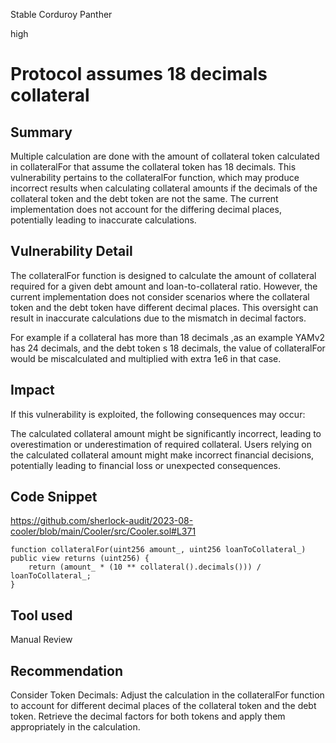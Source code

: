 Stable Corduroy Panther

high

# Protocol assumes 18 decimals collateral
## Summary
Multiple calculation are done with the amount of collateral token  calculated in collateralFor that assume the collateral token has 18 decimals.
This vulnerability pertains to the collateralFor function, which may produce incorrect results when calculating collateral amounts if the decimals of the collateral token and the debt token are not the same. The current implementation does not account for the differing decimal places, potentially leading to inaccurate calculations.

## Vulnerability Detail
The collateralFor function is designed to calculate the amount of collateral required for a given debt amount and loan-to-collateral ratio. However, the current implementation does not consider scenarios where the collateral token and the debt token have different decimal places. This oversight can result in inaccurate calculations due to the mismatch in decimal factors.

For example if a collateral has more than 18 decimals ,as an example YAMv2 has 24 decimals, and the debt token s 18 decimals, the value of collateralFor would be miscalculated and multiplied with extra 1e6 in that case.

## Impact
If this vulnerability is exploited, the following consequences may occur:

The calculated collateral amount might be significantly incorrect, leading to overestimation or underestimation of required collateral.
Users relying on the calculated collateral amount might make incorrect financial decisions, potentially leading to financial loss or unexpected consequences.


## Code Snippet
https://github.com/sherlock-audit/2023-08-cooler/blob/main/Cooler/src/Cooler.sol#L371

    function collateralFor(uint256 amount_, uint256 loanToCollateral_) public view returns (uint256) {
        return (amount_ * (10 ** collateral().decimals())) / loanToCollateral_;
    }

## Tool used
Manual Review

## Recommendation
Consider Token Decimals: Adjust the calculation in the collateralFor function to account for different decimal places of the collateral token and the debt token. Retrieve the decimal factors for both tokens and apply them appropriately in the calculation.
